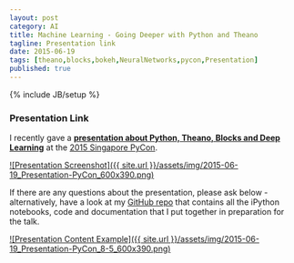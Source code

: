 ```yaml
---
layout: post
category: AI
title: Machine Learning - Going Deeper with Python and Theano
tagline: Presentation link
date: 2015-06-19
tags: [theano,blocks,bokeh,NeuralNetworks,pycon,Presentation]
published: true
---
```

{% include JB/setup %}

### Presentation Link

I recently gave a <strong><a href="http://redcatlabs.com/2015-06-19_Presentation-PyConSG/" target="_blank">presentation about Python, Theano, Blocks and Deep Learning</a></strong> 
at the [2015 Singapore PyCon](https://pycon.sg/).

<a href="http://redcatlabs.com/2015-06-19_Presentation-PyConSG/" target="_blank">
![Presentation Screenshot]({{ site.url }}/assets/img/2015-06-19_Presentation-PyCon_600x390.png)
</a>

If there are any questions about the presentation, please ask below - 
alternatively, have a look at my [GitHub repo](https://github.com/mdda/pycon.sg-2015_deep-learning) 
that contains all the iPython notebooks, code and documentation that I put together
in preparation for the talk.

<a href="http://redcatlabs.com/2015-06-19_Presentation-PyConSG/#/8/5" target="_blank">
![Presentation Content Example]({{ site.url }}/assets/img/2015-06-19_Presentation-PyCon_8-5_600x390.png)
</a>

